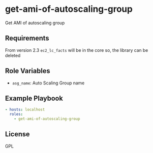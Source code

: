 # get-ami-of-autoscaling-group

Get AMI of autoscaling group

Requirements
------------

From version 2.3 `ec2_lc_facts` will be in the core so, the library can be deleted

Role Variables
--------------

* `asg_name`: Auto Scaling Group name 


Example Playbook
----------------

```yaml
- hosts: localhost
  roles: 
    - get-ami-of-autoscaling-group
```

License
-------

GPL

